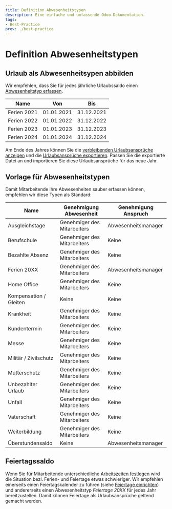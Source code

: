 ```yaml
---
title: Definition Abwesenheitstypen
description: Eine einfache und umfassende Odoo-Dokumentation.
tags:
- Best-Practice
prev: ./best-practice
---
```

# Definition Abwesenheitstypen

## Urlaub als Abwesenheitsypen abbilden

Wir empfehlen, dass Sie für jedes jährliche Urlaubssaldo einen [Abwesenheitstyp erfassen](HR%20Holidays.md#Abwesenheitstypen%20erfassen).

| Name        | Von        | Bis        |
| ----------- | ---------- | ---------- |
| Ferien 2021 | 01.01.2021 | 31.12.2021 |
| Ferien 2022 | 01.01.2022 | 31.12.2022 |
| Ferien 2023 | 01.01.2023 | 31.12.2023 |
| Ferien 2024 | 01.01.2024 | 31.12.2024 |

Am Ende des Jahres können Sie die [verbleibenden Urlaubsansprüche anzeigen](HR%20Holidays%20Remaining%20Leaves.md#Verbleibende%20Urlaubsansprüche%20anzeigen)
und die [Urlaubsansprüche exportieren](HR%20Holidays%20Data%20Management.md#Urlaubsansprüche%20exportieren). Passen Sie die exportierte Datei an und importieren Sie diese Urlaubsansprüche für das neue Jahr.

## Vorlage für Abwesenheitstypen

Damit Mitarbeitende ihre Abwesenheiten sauber erfassen können, empfehlen wir diese Typen als Standard:

| Name                   | Genehmigung Abwesenheit     | Genehmigung Anspruch |
| ---------------------- | --------------------------- | --------------------- |
| Ausgleichstage         | Genehmiger des Mitarbeiters | Abwesenheitsmanager   |
| Berufschule            | Genehmiger des Mitarbeiters | Keine                 |
| Bezahlte Absenz        | Genehmiger des Mitarbeiters | Keine                 |
| Ferien 20XX            | Genehmiger des Mitarbeiters | Abwesenheitsmanager   |
| Home Office            | Genehmiger des Mitarbeiters | Keine                 |
| Kompensation / Gleiten | Keine                       | Keine                 |
| Krankheit              | Genehmiger des Mitarbeiters | Keine                 |
| Kundentermin           | Genehmiger des Mitarbeiters | Keine                 |
| Messe                  | Genehmiger des Mitarbeiters | Keine                 |
| Militär / Zivilschutz  | Genehmiger des Mitarbeiters | Keine                 |
| Mutterschutz           | Genehmiger des Mitarbeiters | Keine                 |
| Unbezahlter Urlaub     | Genehmiger des Mitarbeiters | Keine                 |
| Unfall                 | Genehmiger des Mitarbeiters | Keine                 |
| Vaterschaft            | Genehmiger des Mitarbeiters | Keine                 |
| Weiterbildung          | Genehmiger des Mitarbeiters | Keine                 |
| Überstundensaldo       | Keine                       | Abwesenheitsmanager   |

## Feiertagssaldo

Wenn Sie für Mitarbeitende unterschiedliche [Arbeitszeiten festlegen](HR.md#Arbeitszeiten%20festlegen) wird die Situation bezl. Ferien- und Feiertage etwas schwieriger. 
Wir empfehlen einerseits einen Feiertagskalender zu führen (siehe [Feiertage einrichten](HR%20Holidays%20Public.md#Feiertage%20einrichten)) und andererseits einen Abwesenheitstyp *Feiertage 20XX* für jedes Jahr bereitzustellen. Damit können Feiertage als Urlaubsansprüche geltend gemacht werden. 











